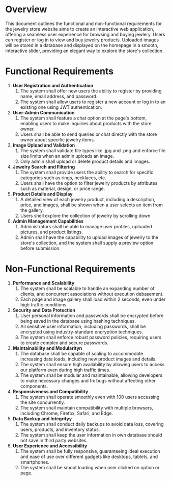 # Overview

This document outlines the functional and non-functional requirements for the jewelry store website aims to create an interactive web application, offering a seamless user experience for browsing and buying jewlery. Users can register or log in to view and buy jewelry products. Uploaded images will be stored in a database and displayed on the homepage in a smooth, interactive slider, providing an elegant way to explore the store's collection.

# Functional Requirements

1. **User Registration and Authentication**
   1. The system shall offer new users the ability to register by providing name, email address, and password.
   2. The system shall allow users to register a new account or log in to an existing one using JWT authentication.
2. **User-Admin Communication**
   1. The system shall feature a chat option at the page's bottom, enabling users to make inquiries about products with the store owner.
   2. Users shall be able to send queries or chat directly with the store owner about specific jewelry items.
3. **Image Upload and Validation**
   1. The system shall validate file types like .jpg and .png and enforce file size limits when an admin uploads an image.
   2. Only admin shall upload or delete product details and images.
4. **Jewelry Search and Filtering**
   1. The system shall provide users the ability to search for specific categories such as rings, necklaces, etc.
   2. Users shall have the option to filter jewelry products by attributes such as material, design, or price range.
5. **Product Details and Display**
   1. A detailed view of each jewelry product, including a description, price, and images, shall be shown when a user selects an item from the gallery.
   2. Users shell explore the collection of jewelry by scrolling down
6. **Admin Management Capabilities**
   1. Administrators shall be able to manage user profiles, uploaded pictures, and product listings.
   2. Admin shall have the capability to upload images of jewelry to the store's collection, and the system shall supply a preview option before submission.


# Non-Functional Requirements

1. **Performance and Scalability**
   1. The system shall be scalable to handle an expanding number of clients, and concurrent associations without execution debasement.
   2. Each page and image gallery shall load within 2 seconds, even under high traffic conditions.
2. **Security and Data Protection**
   1. User personal information and passwords shall be encrypted before being saved in the database using hashing techniques.
   2.  All sensitive user information, including passwords, shall be encrypted using industry-standard encryption techniques.
   3.  The system shall enforce robust password policies, requiring users to create complex and secure passwords.
3. **Maintainability and Modularityn**
   1. The database shall be capable of scaling to accommodate increasing data loads, including new product images and details.
   2. The system shall ensure high availability by allowing users to access our platform even during high traffic times.
   3. The system shall be modular and maintainable, allowing developers to make necessary changes and fix bugs without affecting other components.
4. **Responsiveness and Compatibility**
   1. The system shall operate smoothly even with 100 users accessing the site concurrently.
   2. The system shall maintain compatibility with multiple browsers, including Chrome, Firefox, Safari, and Edge.
5. **Data Backup and Integrityy**
   1. The system shall conduct daily backups to avoid data loss, covering users, products, and inventory status.
   2. The system shall keep the user information in own database should not save in third party websites.
6. **User Experience and Accessibility**
   1. The system shall be fully responsive, guaranteeing ideal execution and ease of use over different gadgets like desktops, tablets, and smartphones.
   2. The system shall be smoot loading when user clicked on option or page.

